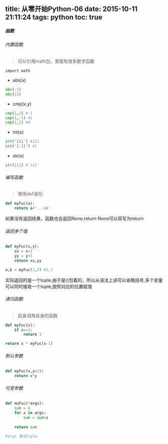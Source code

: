 title: 从零开始Python-06
date: 2015-10-11 21:11:24
tags: python
toc: true
---
##### 函数
###### 内置函数
> 可以引用math包，里面有很多数学函数
<!--more-->
`import math`
* abs(x)
```python
abs(-1)
abs(11)
```
* cmp(x,y)
```python
cmp(1,2) #-1
cmp(1,-1) #1
cmp(1,1) #0
```
* int(x)
```python
int('111') #111
int('1.11') #1
```
* str(x)
```python
str(111) #'111'
```

###### 编写函数
>使用def语句
```python
def myFuc(a):
    return a+'...ok'
```
如果没有返回结果，函数也会返回None,return None可以简写为return

###### 返回多个值
```python
def myFuc(x,y):
    xx = x+1
    yy = y+1
    return xx,yy

a,b = myFuc(1,2) #2,3
```
实际返回的是一个tuple,由于是()包着的，所以从语法上讲可以省略括号,多个变量可以同时接收一个tuple,按照对应的位置赋值

###### 递归函数
>自身调用自身的函数
```python
def myFuc(x):
    if x==1:
        return 1

return x * myFuc(x-1)
```
###### 默认参数
```python
def myFuc(x,y=2):
    return x*y
```

###### 可变参数
```python
def muFuc(*args):
    sum = 0
    for x in args:
        sum = sum+x
    
    return sum

#args 看成tuple
```